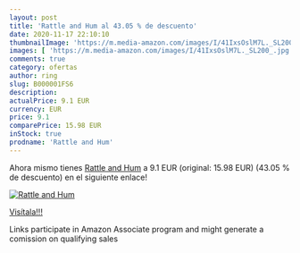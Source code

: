 ```yaml
---
layout: post
title: 'Rattle and Hum al 43.05 % de descuento'
date: 2020-11-17 22:10:10
thumbnailImage: 'https://m.media-amazon.com/images/I/41IxsOslM7L._SL200_.jpg'
images: [ 'https://m.media-amazon.com/images/I/41IxsOslM7L._SL200_.jpg' ]
comments: true
category: ofertas
author: ring
slug: B000001FS6
description:
actualPrice: 9.1 EUR
currency: EUR
price: 9.1
comparePrice: 15.98 EUR
inStock: true
prodname: 'Rattle and Hum'
---
```


Ahora mismo tienes [Rattle and Hum](https://www.amazon.fr/dp/B000001FS6/?tag=tolees0d-21) a 9.1 EUR (original: 15.98 EUR) (43.05 %  de descuento) en el siguiente enlace!

[![Rattle and Hum](https://m.media-amazon.com/images/I/41IxsOslM7L._SL200_.jpg)](https://www.amazon.fr/dp/B000001FS6/?tag=tolees0d-21)

[Visítala!!!](https://www.amazon.fr/dp/B000001FS6/?tag=tolees0d-21)

Links participate in Amazon Associate program and might generate a comission on qualifying sales
